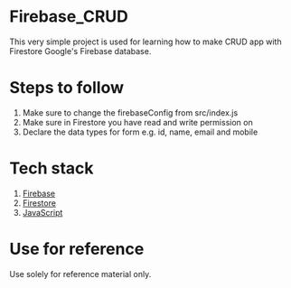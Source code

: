 # Firebase_CRUD

This very simple project is used for learning how to make CRUD app with Firestore Google's Firebase database.

# Steps to follow

1. Make sure to change the firebaseConfig from src/index.js
2. Make sure in Firestore you have read and write permission on
3. Declare the data types for form e.g. id, name, email and mobile

# Tech stack

1.  [Firebase](https://firebase.google.com/)
2.  [Firestore](https://firebase.google.com/docs/firestore)
3.  [JavaScript](https://developer.mozilla.org/en-US/docs/Web/JavaScript)

# Use for reference

Use solely for reference material only.
